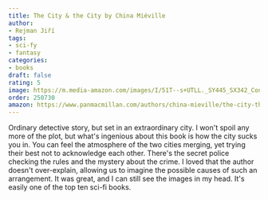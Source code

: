 ```yaml
---
title: The City & the City by China Miéville
author:
- Rejman Jiří
tags:
- sci-fy
- fantasy
categories:
- books
draft: false
rating: 5
image: https://m.media-amazon.com/images/I/51T--s+UTLL._SY445_SX342_ControlCacheEqualizer_.jpg
order: 250730
amazon: https://www.panmacmillan.com/authors/china-mieville/the-city-the-city/9781035060245
---
```


Ordinary detective story, but set in an extraordinary city. I won't spoil any more of the plot, but what's ingenious about this book is how the city sucks you in. You can feel the atmosphere of the two cities merging, yet trying their best not to acknowledge each other. There's the secret police checking the rules and the mystery about the crime. I loved that the author doesn't over-explain, allowing us to imagine the possible causes of such an arrangement. It was great, and I can still see the images in my head. It's easily one of the top ten sci-fi books.

<!--more-->
